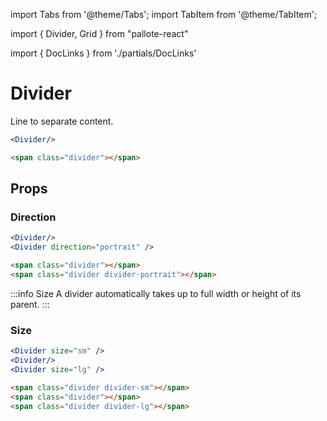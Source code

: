---
---
import Tabs from '@theme/Tabs';
import TabItem from '@theme/TabItem';

import { Divider, Grid } from "pallote-react"

import { DocLinks } from './partials/DocLinks'

# Divider

Line to separate content.

<DocLinks
  figma="https://www.figma.com/design/bEeQ97jqZFWepD0x4oU5k7/Pallote?node-id=2792-8166&t=ZYFabUeMuvoaOdby-11"
  storybook="https://react.pallote.com/?path=/docs/components-divider--docs"
/>

<div class="docs_block">
  <Divider/>
</div>

<Tabs groupId="package" queryString>
  <TabItem value="react" label="React">

```jsx
<Divider/>
```
  </TabItem>
  <TabItem value="css" label="CSS">

```html
<span class="divider"></span>
```
  </TabItem>
</Tabs>

## Props

### Direction

<div class="docs_block">
  <Divider/>
  <div><Divider direction="portrait" className="h-4" /></div>
</div>

<Tabs groupId="package" queryString>
  <TabItem value="react" label="React">

```jsx
<Divider/>
<Divider direction="portrait" />
```
  </TabItem>
  <TabItem value="css" label="CSS">

```html
<span class="divider"></span>
<span class="divider divider-portrait"></span>
```
  </TabItem>
</Tabs>

:::info Size
A divider automatically takes up to full width or height of its parent.
:::

### Size

<div class="docs_block">
  <Divider size="sm" />
  <Divider/>
  <Divider size="lg" />
</div>

<Tabs groupId="package" queryString>
  <TabItem value="react" label="React">

```jsx
<Divider size="sm" />
<Divider/>
<Divider size="lg" />
```
  </TabItem>
  <TabItem value="css" label="CSS">

```html
<span class="divider divider-sm"></span>
<span class="divider"></span>
<span class="divider divider-lg"></span>
```
  </TabItem>
</Tabs>

